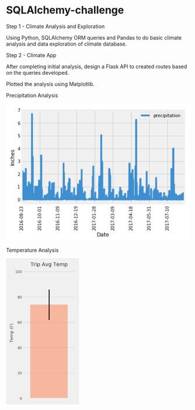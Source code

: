 # SQLAlchemy-challenge

Step 1 - Climate Analysis and Exploration

Using Python, SQLAlchemy ORM queries and Pandas to do basic climate analysis and data exploration of climate database. 

Step 2 - Climate App

After completing initial analysis, design a Flask API to created routes based on the queries developed.

Plotted the analysis using Matplotlib.

Precipitation Analysis

![precipitation](Images/Precipitation.png)

Temperature Analysis

![temperature](Images/temperature.png)

